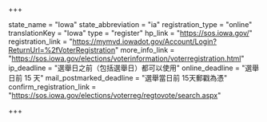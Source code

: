 +++

state_name = "Iowa"
state_abbreviation = "ia"
registration_type = "online"
translationKey = "Iowa"
type = "register"
hp_link = "https://sos.iowa.gov/"
registration_link = "https://mymvd.iowadot.gov/Account/Login?ReturnUrl=%2fVoterRegistration"
more_info_link = "https://sos.iowa.gov/elections/voterinformation/voterregistration.html"
ip_deadline = "選舉日之前（包括選舉日）都可以使用"
online_deadline = "選舉日前 15 天"
mail_postmarked_deadline = "選舉當日前 15天郵戳為憑"
confirm_registration_link = "https://sos.iowa.gov/elections/voterreg/regtovote/search.aspx"

+++